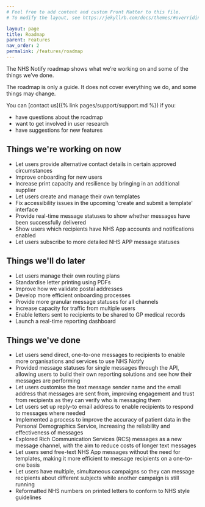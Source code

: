 ```yaml
---
# Feel free to add content and custom Front Matter to this file.
# To modify the layout, see https://jekyllrb.com/docs/themes/#overriding-theme-defaults

layout: page
title: Roadmap
parent: Features
nav_order: 2
permalink: /features/roadmap
---
```



The NHS Notify roadmap shows what we’re working on and some of the things we’ve done.

The roadmap is only a guide. It does not cover everything we do, and some things may change.

You can [contact us]({% link pages/support/support.md %}) if you:

- have questions about the roadmap
- want to get involved in user research
- have suggestions for new features

## Things we're working on now

- Let users provide alternative contact details in certain approved circumstances
- Improve onboarding for new users
- Increase print capacity and resilience by bringing in an additional supplier
- Let users create and manage their own templates
- Fix accessibility issues in the upcoming 'create and submit a template' interface
- Provide real-time message statuses to show whether messages have been successfully delivered
- Show users which recipients have NHS App accounts and notifications enabled
- Let users subscribe to more detailed NHS APP message statuses

## Things we'll do later

- Let users manage their own routing plans
- Standardise letter printing using PDFs
- Improve how we validate postal addresses
- Develop more efficient onboarding processes
- Provide more granular message statuses for all channels
- Increase capacity for traffic from multiple users
- Enable letters sent to recipients to be shared to GP medical records
- Launch a real-time reporting dashboard

## Things we've done

- Let users send direct, one-to-one messages to recipients to enable more organisations and services to use NHS Notify
- Provided message statuses for single messages through the API, allowing users to build their own reporting solutions and see how their messages are performing
- Let users customise the text message sender name and the email address that messages are sent from, improving engagement and trust from recipients as they can verify who is messaging them
- Let users set up reply-to email address to enable recipients to respond to messages where needed
- Implemented a process to improve the accuracy of patient data in the Personal Demographics Service, increasing the reliability and effectiveness of messages
- Explored Rich Communication Services (RCS) messages as a new message channel, with the aim to reduce costs of longer text messages
- Let users send free-text NHS App messages without the need for templates, making it more efficient to message recipients on a one-to-one basis
- Let users have multiple, simultaneous campaigns so they can message recipients about different subjects while another campaign is still running
- Reformatted NHS numbers on printed letters to conform to NHS style guidelines

